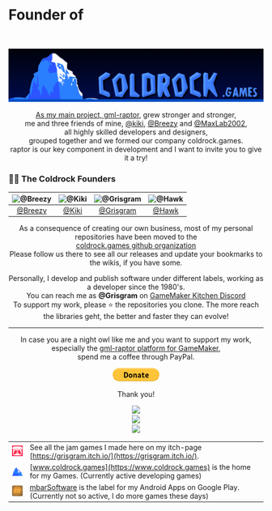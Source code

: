 <h1>Founder of</h1><br/>
<p align="center">
  <a href="https://www.coldrock.games" target="_blank"><img src="https://github.com/Grisgram/Grisgram/blob/main/images/coldrock_banner.png" />
</p>
<p align="center">
As my main project, <a href="https://github.com/Grisgram/gml-raptor">gml-raptor</a>, grew stronger and stronger,<br/>me and three friends of mine, <a href="https://github.com/kikerikiki">@kiki</a>, <a href="https://github.com/RobertSkokic">@Breezy</a> and <a href="https://github.com/MaxLab2002">@MaxLab2002</a>,<br/>all highly skilled developers and designers,<br/>grouped together and we formed our company coldrock.games.<br/>
raptor is our key component in development and I want to invite you to give it a try!
</p>

### 👨‍🚀 The Coldrock Founders

| ![@Breezy](https://github.com/RobertSkokic.png?size=100) | ![@Kiki](https://github.com/kikerikiki.png?size=100) | ![@Grisgram](https://github.com/Grisgram.png?size=100) | ![@Hawk](https://github.com/MaxLab2002.png?size=100) |
|:--:|:--:|:--:|:--:|
| [@Breezy](https://github.com/RobertSkokic) | [@Kiki](https://github.com/kikerikiki) | [@Grisgram](https://github.com/Grisgram) | [@Hawk](https://github.com/MaxLab2002) | 
    
<p align="center">
As a consequence of creating our own business, most of my personal repositories have been moved to the<br/><a href="https://github.com/coldrockgames">coldrock.games github organization</a><br/>
Please follow us there to see all our releases and update your bookmarks to the wikis, if you have some.
</p>
<p align="center">
Personally, I develop and publish software under different labels, working as a developer since the 1980's.<br>You can reach me as <strong>@Grisgram</strong> on <a href="https://discord.gg/8krYCqr">GameMaker Kitchen Discord</a><br/>To support my work, please ⭐ the repositories you clone. The more reach the libraries geht, the better and faster they can evolve!
</p><hr/><p align="center">
In case you are a night owl like me and you want to support my work, especially the <a href="https://github.com/Grisgram/gml-raptor">gml-raptor platform for GameMaker</a>,<br/>spend me a coffee through PayPal. <p align="center"><a href="https://www.paypal.com/donate/?hosted_button_id=PL8VA5UFCPMK6" target="_blank"><img src="https://github.com/Grisgram/Grisgram/blob/main/images/paypal_donate.gif" /></a></p><p align="center">Thank you!</p>
</p>


<p align="center">
<img src="https://streak-stats.demolab.com/?user=Grisgram&theme=dark&background=0D1117&hide_border=true&border=4080FF&ring=4080FF&currStreakLabel=3060DD&fire=4080FF"/><br/>
<img src="https://github-readme-stats.vercel.app/api?username=Grisgram&show_icons=true&theme=radical&hide_border=true&bg_color=0D1117&title_color=3060DD&icon_color=4080FF)"/><br/>
<img src="https://github-readme-stats.vercel.app/api/top-langs/?username=Grisgram&layout=compact&theme=radical&hide_border=true&bg_color=0D1117&title_color=3060DD)"/>
</p>

| | |
|---|---|
| ![itch48](https://github.com/Grisgram/Grisgram/blob/main/images/itch48.png) | See all the jam games I made here on my itch-page [https://grisgram.itch.io/](https://grisgram.itch.io/).
| ![coldrock favicon48](https://github.com/Grisgram/Grisgram/blob/main/images/coldrock_favicon48.png) | [www.coldrock.games](https://www.coldrock.games) is the home for my Games. (Currently active developing games)|
| ![mbar logo](https://github.com/Grisgram/Grisgram/blob/main/images/mbar_m.png) | [mbarSoftware](https://play.google.com/store/apps/dev?id=8162011393461804761) is the label for my Android Apps on Google Play. (Currently not so active, I do more games these days)|
<!--
![Anurag's GitHub stats](https://github-readme-stats.vercel.app/api?username=grisgram&show_icons=true&theme=radical)
-->


<!--
**Grisgram/Grisgram** is a ✨ _special_ ✨ repository because its `README.md` (this file) appears on your GitHub profile.

Here are some ideas to get you started:

- 🔭 I’m currently working on ...
- 🌱 I’m currently learning ...
- 👯 I’m looking to collaborate on ...
- 🤔 I’m looking for help with ...
- 💬 Ask me about ...
- 📫 How to reach me: ...
- 😄 Pronouns: ...
- ⚡ Fun fact: ...
-->
